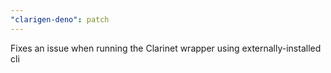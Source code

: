 ```yaml
---
"clarigen-deno": patch
---
```


Fixes an issue when running the Clarinet wrapper using externally-installed cli
